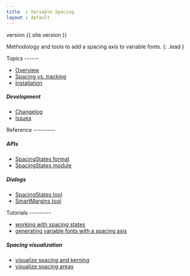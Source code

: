 ```yaml
---
title  : Variable Spacing
layout : default
---
```


<span class='badge bg-secondary'>version {{ site.version }}</span>

Methodology and tools to add a spacing axis to variable fonts.
{: .lead }

<div class='row'>

<div class='col-12 col-sm-6 col-md-4 mb-1' markdown='1'>
Topics
------

- [Overview](overview)
- [Spacing vs. tracking](spacing-vs-tracking)
- [Installation](install)

##### Development

- [Changelog](changelog)
- <a href='http://github.com/gferreira/VariableSpacing/issues'>Issues <i class="bi bi-arrow-up-right"></i></a>
</div>

<div class='col-12 col-sm-6 col-md-4 mb-1' markdown='1'>
Reference
---------

##### APIs

- [SpacingStates format](reference/spacing-states-format)
- [SpacingStates module](reference/spacing-states-module)

##### Dialogs

- [SpacingStates tool](reference/spacing-states-tool)
- [SmartMargins tool](reference/smart-margins-tool)
</div>

<div class='col-12 col-sm-6 col-md-4 mb-1' markdown='1'>
Tutorials
---------

- [working with spacing states](tutorials/working-with-spacing-states)
- [generating variable fonts with a spacing axis](tutorials/generating-variable-font)

##### Spacing visualization 

- [visualize spacing and kerning](tutorials/visualize-spacing-kerning)
- [visualize spacing areas](tutorials/visualize-spacing-areas)
</div>

</div>
